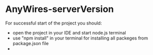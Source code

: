 # AnyWires-serverVersion

For successful start of the project you should:
- open the project in your IDE and start node.js terminal
- use "npm install" in your terminal for installing all packeges from package.json file
- 
